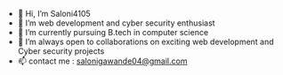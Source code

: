 - 👋 Hi, I’m Saloni4105
- 👀 I’m web development and cyber security enthusiast
- 🌱 I’m currently pursuing B.tech in computer science
- 💞️ I’m always open to collaborations on exciting web development and Cyber security projects 
- 📫 contact me : salonigawande04@gmail.com

<!---
Saloni4105/Saloni4105 is a ✨ special ✨ repository because its `README.md` (this file) appears on your GitHub profile.
You can click the Preview link to take a look at your changes.
--->
